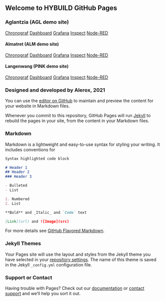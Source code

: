 ## Welcome to HYBUILD GitHub Pages
### Aglantzia (AGL demo site)

[Chronograf](https://hybuild-project.github.io/bems/AGL/Chronograf)
[Dashboard](https://hybuild-project.github.io/bems/AGL/Dashboard)
[Grafana](https://hybuild-project.github.io/bems/AGL/Grafana)
[Inspect](https://hybuild-project.github.io/bems/AGL/Inspect)
[Node-RED](https://hybuild-project.github.io/bems/AGL/Node-RED)

#### Almatret (ALM demo site)

[Chronograf](https://hybuild-project.github.io/bems/ALM/Chronograf)
[Dashboard](https://hybuild-project.github.io/bems/ALM/Dashboard)
[Grafana](https://hybuild-project.github.io/bems/ALM/Grafana)
[Inspect](https://hybuild-project.github.io/bems/ALM/Inspect)
[Node-RED](https://hybuild-project.github.io/bems/ALM/Node-RED)

#### Langenwang (PINK demo site)

[Chronograf](https://hybuild-project.github.io/bems/PINK/Chronograf)
[Dashboard](https://hybuild-project.github.io/bems/PINK/Dashboard)
[Grafana](https://hybuild-project.github.io/bems/PINK/Grafana)
[Inspect](https://hybuild-project.github.io/bems/PINK/Inspect)
[Node-RED](https://hybuild-project.github.io/bems/PINK/Node-RED)

### Designed and developed by Alerox, 2021

You can use the [editor on GitHub](https://github.com/hybuild-project/bems/edit/main/README.md) to maintain and preview the content for your website in Markdown files.

Whenever you commit to this repository, GitHub Pages will run [Jekyll](https://jekyllrb.com/) to rebuild the pages in your site, from the content in your Markdown files.

### Markdown

Markdown is a lightweight and easy-to-use syntax for styling your writing. It includes conventions for

```markdown
Syntax highlighted code block

# Header 1
## Header 2
### Header 3

- Bulleted
- List

1. Numbered
2. List

**Bold** and _Italic_ and `Code` text

[Link](url) and ![Image](src)
```

For more details see [GitHub Flavored Markdown](https://guides.github.com/features/mastering-markdown/).

### Jekyll Themes

Your Pages site will use the layout and styles from the Jekyll theme you have selected in your [repository settings](https://github.com/hybuild-project/bems/settings). The name of this theme is saved in the Jekyll `_config.yml` configuration file.

### Support or Contact

Having trouble with Pages? Check out our [documentation](https://docs.github.com/categories/github-pages-basics/) or [contact support](https://support.github.com/contact) and we’ll help you sort it out.
